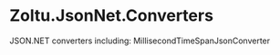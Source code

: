 Zoltu.JsonNet.Converters
========================

JSON.NET converters including: MillisecondTimeSpanJsonConverter
